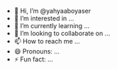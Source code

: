 - 👋 Hi, I’m @yahyaaboyaser
- 👀 I’m interested in ...
- 🌱 I’m currently learning ...
- 💞️ I’m looking to collaborate on ...
- 📫 How to reach me ...
- 😄 Pronouns: ...
- ⚡ Fun fact: ...

<!---
yahyaaboyaser/yahyaaboyaser is a ✨ special ✨ repository because its `README.md` (this file) appears on your GitHub profile.
You can click the Preview link to take a look at your changes.
--->
